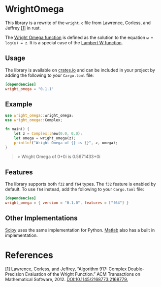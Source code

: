 # WrightOmega

This library is a rewrite of the `wright.c` file from Lawrence, Corless, and Jeffrey [[1]](https://dl.acm.org/doi/10.1145/2168773.2168779) in rust.

The [Wright Omega function](https://en.wikipedia.org/wiki/Wright_omega_function) is defined as the solution to the equation `ω + log(ω) = z`. It is a special case of the [Lambert W function](https://en.wikipedia.org/wiki/Lambert_W_function).

## Usage

The library is available on [crates.io](https://crates.io/crates/wright_omega) and can be included in your project by adding the following to your `Cargo.toml` file:

```toml
[dependencies]
wright_omega = "0.1.1"
```

## Example

```rust
use wright_omega::wright_omega;
use wright_omega::Complex;

fn main() {
    let z = Complex::new(0.0, 0.0);
    let omega = wright_omega(z);
    println!("Wright Omega of {} is {}", z, omega);
}
```

> \> Wright Omega of 0+0i is 0.5671433+0i

## Features

The library supports both `f32` and `f64` types. The `f32` feature is enabled by default. To use `f64` instead, add the following to your `Cargo.toml` file:

```toml
[dependencies]
wright_omega = { version = "0.1.0", features = ["f64"] }
```

## Other Implementations

[Scipy](https://docs.scipy.org/doc/scipy/reference/generated/scipy.special.wrightomega.html) uses the same implementation for Python.
[Matlab](https://www.mathworks.com/help/symbolic/sym.wrightomega.html) also has a built in implementation.

# References

[1] Lawrence, Corless, and Jeffrey, “Algorithm 917: Complex Double-Precision Evaluation of the Wright Function.” ACM Transactions on Mathematical Software, 2012. [DOI:10.1145/2168773.2168779.](https://dl.acm.org/doi/10.1145/2168773.2168779)

```

```
